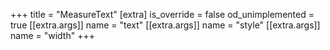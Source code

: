 +++
title = "MeasureText"
[extra]
is_override = false
od_unimplemented = true
[[extra.args]]
name = "text"
[[extra.args]]
name = "style"
[[extra.args]]
name = "width"
+++